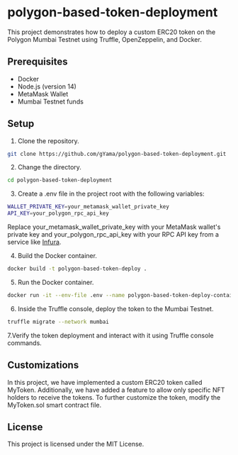 # polygon-based-token-deployment
This project demonstrates how to deploy a custom ERC20 token on the Polygon Mumbai Testnet using Truffle, OpenZeppelin, and Docker.
## Prerequisites

- Docker
- Node.js (version 14)
- MetaMask Wallet
- Mumbai Testnet funds

## Setup

1. Clone the repository.

```bash
git clone https://github.com/gYama/polygon-based-token-deployment.git
```

2. Change the directory.
```bash
cd polygon-based-token-deployment
```

3. Create a .env file in the project root with the following variables:
```bash
WALLET_PRIVATE_KEY=your_metamask_wallet_private_key
API_KEY=your_polygon_rpc_api_key
```
Replace your_metamask_wallet_private_key with your MetaMask wallet's private key and your_polygon_rpc_api_key with your RPC API key from a service like [Infura](https://app.infura.io/).

4. Build the Docker container.
```bash
docker build -t polygon-based-token-deploy .
```

5. Run the Docker container.
```bash
docker run -it --env-file .env --name polygon-based-token-deploy-container polygon-based-token-deploy
```

6. Inside the Truffle console, deploy the token to the Mumbai Testnet.
```bash
truffle migrate --network mumbai
```

7.Verify the token deployment and interact with it using Truffle console commands.

## Customizations
In this project, we have implemented a custom ERC20 token called MyToken. Additionally, we have added a feature to allow only specific NFT holders to receive the tokens. To further customize the token, modify the MyToken.sol smart contract file.

## License
This project is licensed under the MIT License.

